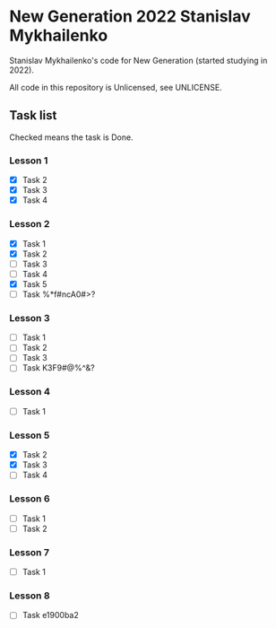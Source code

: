 # New Generation 2022 Stanislav Mykhailenko

Stanislav Mykhailenko's code for New Generation (started studying in 2022).

All code in this repository is Unlicensed, see UNLICENSE.

## Task list

Checked means the task is Done.

### Lesson 1

- [x] Task 2
- [x] Task 3
- [x] Task 4

### Lesson 2

- [x] Task 1
- [x] Task 2
- [ ] Task 3
- [ ] Task 4
- [x] Task 5
- [ ] Task %*f#ncA0#>?

### Lesson 3
- [ ] Task 1
- [ ] Task 2
- [ ] Task 3
- [ ] Task K3F9#@%^&?

### Lesson 4
- [ ] Task 1

### Lesson 5
- [x] Task 2
- [x] Task 3
- [ ] Task 4

### Lesson 6
- [ ] Task 1
- [ ] Task 2

### Lesson 7
- [ ] Task 1

### Lesson 8
- [ ] Task e1900ba2

